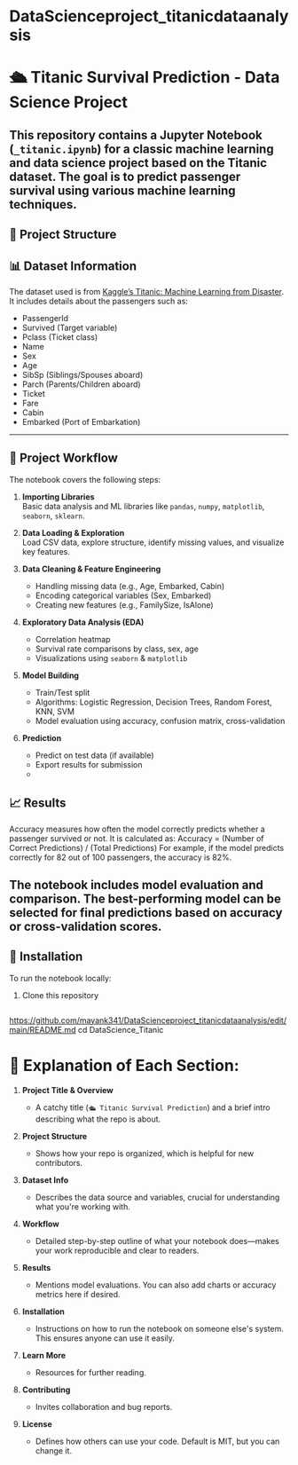 # DataScienceproject_titanicdataanalysis

# 🛳️ Titanic Survival Prediction - Data Science Project

This repository contains a Jupyter Notebook (`_titanic.ipynb`) for a classic machine learning and data science project based on the Titanic dataset. The goal is to predict passenger survival using various machine learning techniques.
---

## 📁 Project Structure

## 📊 Dataset Information

The dataset used is from [Kaggle’s Titanic: Machine Learning from Disaster](https://www.kaggle.com/c/titanic). It includes details about the passengers such as:

- PassengerId
- Survived (Target variable)
- Pclass (Ticket class)
- Name
- Sex
- Age
- SibSp (Siblings/Spouses aboard)
- Parch (Parents/Children aboard)
- Ticket
- Fare
- Cabin
- Embarked (Port of Embarkation)

---

## 🧪 Project Workflow

The notebook covers the following steps:

1. **Importing Libraries**  
   Basic data analysis and ML libraries like `pandas`, `numpy`, `matplotlib`, `seaborn`, `sklearn`.

2. **Data Loading & Exploration**  
   Load CSV data, explore structure, identify missing values, and visualize key features.

3. **Data Cleaning & Feature Engineering**
   - Handling missing data (e.g., Age, Embarked, Cabin)
   - Encoding categorical variables (Sex, Embarked)
   - Creating new features (e.g., FamilySize, IsAlone)

4. **Exploratory Data Analysis (EDA)**  
   - Correlation heatmap
   - Survival rate comparisons by class, sex, age
   - Visualizations using `seaborn` & `matplotlib`

5. **Model Building**
   - Train/Test split
   - Algorithms: Logistic Regression, Decision Trees, Random Forest, KNN, SVM
   - Model evaluation using accuracy, confusion matrix, cross-validation

6. **Prediction**
   - Predict on test data (if available)
   - Export results for submission
   - 
## 📈 Results
Accuracy measures how often the model correctly predicts whether a passenger survived or not. It is calculated as:
Accuracy = (Number of Correct Predictions) / (Total Predictions)
For example, if the model predicts correctly for 82 out of 100 passengers, the accuracy is 82%.

The notebook includes model evaluation and comparison. The best-performing model can be selected for final predictions based on accuracy or cross-validation scores.
---
## 🔧 Installation

To run the notebook locally:

1. Clone this repository  
   ```bash
https://github.com/mayank341/DataScienceproject_titanicdataanalysis/edit/main/README.md
   cd DataScience_Titanic

   #


# 📘 Explanation of Each Section:

1. **Project Title & Overview**
   - A catchy title (`🛳️ Titanic Survival Prediction`) and a brief intro describing what the repo is about.

2. **Project Structure**
   - Shows how your repo is organized, which is helpful for new contributors.

3. **Dataset Info**
   - Describes the data source and variables, crucial for understanding what you're working with.

4. **Workflow**
   - Detailed step-by-step outline of what your notebook does—makes your work reproducible and clear to readers.

5. **Results**
   - Mentions model evaluations. You can also add charts or accuracy metrics here if desired.

6. **Installation**
   - Instructions on how to run the notebook on someone else's system. This ensures anyone can use it easily.

7. **Learn More**
   - Resources for further reading.

8. **Contributing**
   - Invites collaboration and bug reports.

9. **License**
   - Defines how others can use your code. Default is MIT, but you can change it.


